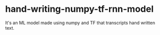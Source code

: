 # hand-writing-numpy-tf-rnn-model
It's an ML model made using numpy and TF that transcripts hand written text. 
